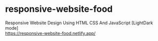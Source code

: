 # responsive-website-food
Responsive Website Design Using HTML CSS And JavaScript [LightDark mode]
<br/>
https://responsive-website-food.netlify.app/
